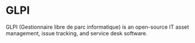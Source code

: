 # GLPI
GLPI (Gestionnaire libre de parc informatique) is an open-source IT asset management, issue tracking, and service desk software.
